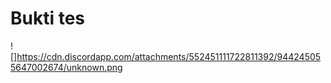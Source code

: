 # Bukti tes
![]https://cdn.discordapp.com/attachments/552451111722811392/944245055647002674/unknown.png
